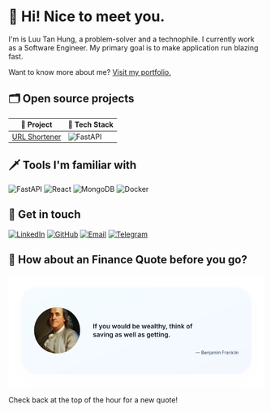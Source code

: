 # 🚀 Hi! Nice to meet you.

I'm is Luu Tan Hung, a problem-solver and a technophile. I currently work as a Software Engineer. My primary goal is to make application run blazing fast.

Want to know more about me? [Visit my portfolio.](https://example.com/)

## 🗂️ Open source projects
| 🎁 Project | 🤖 Tech Stack |
|------------|---------------|
|[URL Shortener](https://github.com/luutanhung/url-shortener) | <img alt="FastAPI" src="https://img.shields.io/badge/-FastAPI-009688?style=flat-square&logo=fastapi&logoColor=white" /> |

## 🗡️ Tools I'm familiar with
<img alt="FastAPI" src="https://img.shields.io/badge/-FastAPI-009688?style=flat-square&logo=fastapi&logoColor=white" /> <img alt="React" src="https://img.shields.io/badge/-React-45b8d8?style=flat-square&logo=react&logoColor=white" /> <img alt="MongoDB" src="https://img.shields.io/badge/-MongoDB-13aa52?style=flat-square&logo=mongodb&logoColor=white" /> <img alt="Docker" src="https://img.shields.io/badge/-Docker-46a2f1?style=flat-square&logo=docker&logoColor=white" />

## 🤝 Get in touch
[![LinkedIn](https://img.shields.io/badge/-LinkedIn-0077B5?style=flat-square&logo=Linkedin&logoColor=white)](https://www.linkedin.com/in/luu-tan-hung)
[![GitHub](https://img.shields.io/badge/-GitHub-181717?style=flat-square&logo=GitHub&logoColor=white)](https://github.com/luutanhung)
[![Email](https://img.shields.io/badge/-Email-D14836?style=flat-square&logo=Gmail&logoColor=white)](mailto:luutanhung.dev@gmail.com)
[![Telegram](https://img.shields.io/badge/-Telegram-26A5E4?style=flat-square&logo=telegram&logoColor=white)](https://t.me/luutanhung)

## 📜 How about an Finance Quote before you go?
![Finance Quote](/assets/quote-1760577586.svg)

Check back at the top of the hour for a new quote!

